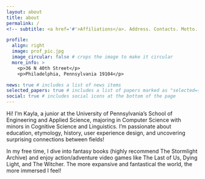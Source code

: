 ```yaml
---
layout: about
title: about
permalink: /
<!-- subtitle: <a href='#'>Affiliations</a>. Address. Contacts. Motto. Etc. -->

profile:
  align: right
  image: prof_pic.jpg
  image_circular: false # crops the image to make it circular
  more_info: >
    <p>36 N 40th Street</p>
    <p>Philadelphia, Pennsylvania 19104</p>

news: true # includes a list of news items
selected_papers: true # includes a list of papers marked as "selected={true}"
social: true # includes social icons at the bottom of the page
---
```


Hi! I’m Kayla, a junior at the University of Pennsylvania’s School of Engineering and Applied Science, majoring in Computer Science with minors in Cognitive Science and Linguistics. I’m passionate about education, etymology, history, user experience design, and uncovering surprising connections between fields!

In my free time, I dive into fantasy books (highly recommend The Stormlight Archive) and enjoy action/adventure video games like The Last of Us, Dying Light, and The Witcher. The more expansive and fantastical the world, the more immersed I feel!
